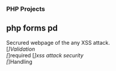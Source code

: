 ### PHP Projects 

## php forms pd
Secrured webpage of the any XSS attack. <br />
[*]Validation<br />
[*]required
[*]xss attack security<br />
[*]Handling<br />

